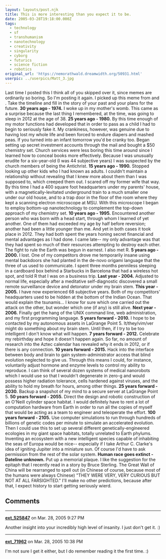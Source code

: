 ```yaml
---
layout: layouts/post.njk
title: This is more interesting than you expect it to be.
date: 2005-03-28T19:18:00.000Z
tags:
  - technology
  - sf
  - transhumanism
  - nanotechnology
  - creativity
  - singularity
  - cyborg
  - futurics
  - science fiction
  - robotics
original_url: 'https://nemorathwald.dreamwidth.org/50931.html'
userpic: ../userpics/Matt_3.jpg
---
```

Last time I posted this I think all of you skipped over it, since memes are ordinarily so boring. So I'm posting it again. I picked up this meme from and . Take the timeline and fill in the story of your past and your plans for the future. **30 years ago - 1974.** I woke up in my mother's womb. This came as a surprise because the last thing I remembered, at the time, was going to sleep in 2012 at the age of 38. **25 years ago - 1980.** By this time enough of my motor functions had developed that in order to pass as a child I had to begin to seriously fake it. My crankiness, however, was genuine due to having lost my whole life and been forced to endure diapers and mashed peas. If you turned into an infant tomorrow you'd be cranky too. Began setting up secret investment accounts through the mail and bought a $50 chemistry set. Church services were less boring this time around since I learned how to conceal books more effectively. Because I was unusually erudite for a six-year-old (I was 44 subjective years) I was suspected by the church members of being the Antichrist. **15 years ago - 1990.** Stopped looking up other kids who I had known as adults. I couldn't maintain a relationship without revealing that I knew more about them than I was supposed to, which creeped them out. I scared off my former wife that way. By this time I had a 400 square foot headquarters under my parents' house, with a magnetically-levitated underground train to a much smaller one under our old house, and to a trap door in the floor of the room where they kept a scanning electron microscope at MSU. With this microscope I began to employ bottom-up nanotechnology to complement the top-down approach of my chemistry set. **10 years ago - 1995.** Encountered another person who was born with a head start, through whom I learned of yet another. One of them had exceeded my age by half before reversion; another had been a little younger than me. And yet in both cases it took place in 2012. They had both spent the years honing secret financial and mental advantages as I had done. I came late-- my only advantage was that they had spent so much of their resources attempting to destroy each other. The fight to rule the Earth was begun in earnest. I also met R. **5 years ago - 2000.** I lost. One of my competitors drove me temporarily insane using mental backdoors she had planted in the de-novo origami language that the three of us used to communicate. I spent three months penniless sleeping in a cardboard box behind a Starbucks in Barcelona that had a wireless hot spot, and told R that I was on a business trip. **Last year - 2004.** Adjusted to normal life, especially after a meditative self-diagnostic discovered a small remote surveillance device and detonator under my brain stem. **This year - 2005.** I have now experienced 68 subjective years. Both of my competitors' headquarters used to be hidden at the bottom of the Indian Ocean. That would explain the tsunamis... I know for sure which one carried out the attack on the other, but wonder which one (if any) is still alive. **Next year - 2006.** Finally get the hang of the UNIX command line, web administration, and my first programming language. **5 years forward - 2010.** I hope to be contacted by my autonomous assets in LaGrange Point 5. It/they/vim/ver might do something about my brain stem. Until then, if I try to be too intelligent I don't know what will happen. **7 years forward - 2012.** Celebrate my rebirthday and hope it doesn't happen again. So far, no amount of research into the Aztec calendar has revealed why it ends in 2012, or if there is any connection. **10 years forward - 2015.** Hack into the interface between body and brain to gain system-administrator access that blind evolution neglected to give us. Through this means I could, for instance, voluntarily adjust hormone and enzyme levels to control my ability to reproduce. I can think of several dozen systems of medical nanorobots which I would use so that I wouldn't degenerate in zero-g and would possess higher radiation tolerance, cells hardened against viruses, and the ability to hold my breath for hours, among other things. **25 years forward - 2030.** Backup a snapshot of my mind to a secure server at LaGrange Point 5. **50 years forward - 2055.** Direct the design and robotic construction of an O'Neill cylinder space habitat. I would definitely have to rent a lot of computation hardware from Earth in order to run all the copies of myself that would be acting as a team to engineer and teleoperate the effort. **100 years forward - 2105.** Use computer simulations to run through hundreds of billions of genetic codes per minute to simulate an accelerated evolution. Then I could use this to set up several different genetically-engineered ecologies in my giant space habitats, totally unrelated to Earth phylums. Inventing an ecosystem with a new intelligent species capable of inhabiting the seas of Europa would be nice-- especially if I take Arthur C. Clarke's idea of igniting Jupiter into a miniature sun. Of course I'd have to ask permission from the rest of the solar system. **Human race goes extinct - Dateline unknown.** Put up a memorial plaque. I like the suggestion for the epitaph that I recently read in a story by Bruce Sterling. The Great Wall of China will be rearranged to spell out (in Chinese of course, because most of the humans were always Chinese) "THEY WERE VERY, VERY CURIOUS BUT NOT AT ALL FARSIGHTED." I'll make no other predictions, because after that, I expect history to start getting seriously wierd.

## Comments

---

**[ext_525847](https://www.dreamwidth.org/users/ext_525847)** on Mar. 28, 2005 9:27 PM

Another insight into your incredibly high level of insanity. I just don't get it. :)

---

**[ext_71962](https://www.dreamwidth.org/users/ext_71962)** on Mar. 28, 2005 10:38 PM

I'm not sure I get it either, but I do remember reading it the first time. :)
